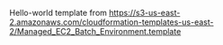 Hello-world template from https://s3-us-east-2.amazonaws.com/cloudformation-templates-us-east-2/Managed_EC2_Batch_Environment.template
